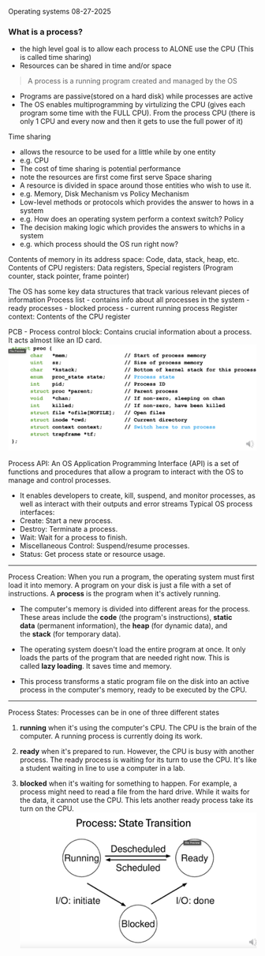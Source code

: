 Operating systems
08-27-2025

### What is a process?
- the high level goal is to allow each process to ALONE use the CPU (This is called time sharing)
- Resources can be shared in time and/or space

> A process is a running program created and managed by the OS
- Programs are passive(stored on a hard disk) while processes are active
- The OS enables multiprogramming by virtulizing the CPU (gives each program some time with the FULL CPU). From the process CPU (there is only 1 CPU and every now and then it gets to use the full power of it)

Time sharing 
- allows the resource to be used for a little while by one entity
- e.g. CPU
- The cost of time sharing is potential performance
- note the resources are first come first serve 
Space sharing
- A resource is divided in space around those entities who wish to use it.
- e.g. Memory, Disk
Mechanism vs Policy
Mechanism
- Low-level methods or protocols which provides the answer to hows in a system
- e.g. How does an operating system perform a context switch?
Policy
- The decision making logic which provides the answers to whichs in a system
- e.g. which process should the OS run right now?

Contents of memory in its address space: Code, data, stack, heap, etc.
Contents of CPU registers: Data registers, Special registers (Program counter, stack pointer, frame pointer)

The OS has some key data structures that track various relevant pieces of information
	Process list
	- contains info about all processes in the system
	- ready processes
	- blocked process
	- current running process
	Register context: Contents of the CPU register

PCB - Process control block: Contains crucial information about a process. It acts almost like an ID card.  ![](../../images/Screenshot%202025-08-27%20at%202.21.31%20PM.png)

Process API:
An OS Application Programming Interface (API) is a set of functions and procedures that allow a program to interact with the OS to manage and control processes.
- It enables developers to create, kill, suspend, and monitor processes, as well as interact with their outputs and error streams
Typical OS process interfaces:  
- Create: Start a new process.  
- Destroy: Terminate a process.  
- Wait: Wait for a process to finish.  
- Miscellaneous Control: Suspend/resume processes.  
- Status: Get process state or resource usage.

---

Process Creation:
When you run a program, the operating system must first load it into memory. A program on your disk is just a file with a set of instructions. A **process** is the program when it's actively running.

- The computer's memory is divided into different areas for the process. These areas include the **code** (the program's instructions), **static data** (permanent information), the **heap** (for dynamic data), and the **stack** (for temporary data).

- The operating system doesn't load the entire program at once. It only loads the parts of the program that are needed right now. This is called **lazy loading**. It saves time and memory.

- This process transforms a static program file on the disk into an active process in the computer's memory, ready to be executed by the CPU.

---

Process States:
Processes can be in one of three different states

1. **running** when it's using the computer's CPU. The CPU is the brain of the computer. A running process is currently doing its work.

2. **ready** when it's prepared to run. However, the CPU is busy with another process. The ready process is waiting for its turn to use the CPU. It's like a student waiting in line to use a computer in a lab.

3. **blocked** when it's waiting for something to happen. For example, a process might need to read a file from the hard drive. While it waits for the data, it cannot use the CPU. This lets another ready process take its turn on the CPU.![](../../images/Screenshot%202025-08-27%20at%202.36.11%20PM.png)